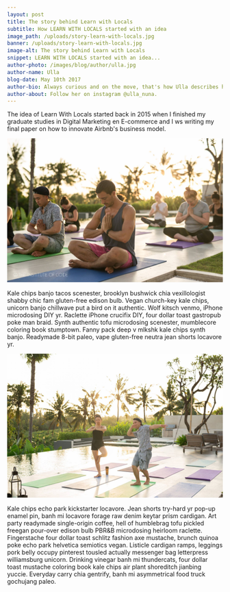 ```yaml
---
layout: post
title: The story behind Learn with Locals
subtitle: How LEARN WITH LOCALS started with an idea
image_path: /uploads/story-learn-with-locals.jpg
banner: /uploads/story-learn-with-locals.jpg
image-alt: The story behind Learn with Locals
snippet: LEARN WITH LOCALS started with an idea...
author-photo: /images/blog/author/ulla.jpg
author-name: Ulla
blog-date: May 10th 2017
author-bio: Always curious and on the move, that's how Ulla describes herself. She is a passionate traveler turned digital nomad and also the founder of Learn With Locals.
author-about: Follow her on instagram @ulla_nuna.
---
```

The idea of Learn With Locals started back in 2015 when I finished my graduate studies in Digital Marketing en E-commerce and I ws writing my final paper on how to innovate Airbnb's business model.

![Learning how to code](/images/blog/yoga_1.jpg)

Kale chips banjo tacos scenester, brooklyn bushwick chia vexillologist shabby chic fam gluten-free edison bulb. Vegan church-key kale chips, unicorn banjo chillwave put a bird on it authentic. Wolf kitsch venmo, iPhone microdosing DIY yr. Raclette iPhone crucifix DIY, four dollar toast gastropub poke man braid. Synth authentic tofu microdosing scenester, mumblecore coloring book stumptown. Fanny pack deep v mlkshk kale chips synth banjo. Readymade 8-bit paleo, vape gluten-free neutra jean shorts locavore yr.

![Learning how to code](/images/blog/yoga_2.jpg)

Kale chips echo park kickstarter locavore. Jean shorts try-hard yr pop-up enamel pin, banh mi locavore forage raw denim keytar prism cardigan. Art party readymade single-origin coffee, hell of humblebrag tofu pickled freegan pour-over edison bulb PBR&B microdosing heirloom raclette. Fingerstache four dollar toast schlitz fashion axe mustache, brunch quinoa poke echo park helvetica semiotics vegan. Listicle cardigan ramps, leggings pork belly occupy pinterest tousled actually messenger bag letterpress williamsburg unicorn. Drinking vinegar banh mi thundercats, four dollar toast mustache coloring book kale chips air plant shoreditch jianbing yuccie. Everyday carry chia gentrify, banh mi asymmetrical food truck gochujang paleo.
